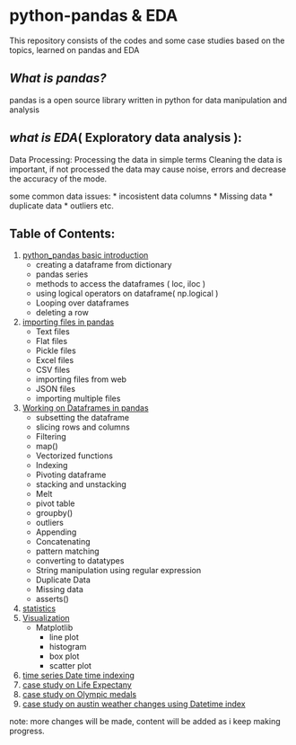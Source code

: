 # python-pandas & EDA
This repository consists of the codes and some case studies based on the topics, learned on pandas and EDA 

***What is pandas?***
  ---------------
 pandas is a open source library written in python for data manipulation and analysis
 
***what is EDA***( Exploratory data analysis ): 
  ---------------
 Data Processing:
             Processing the data in simple terms Cleaning the data is important, if not processed the data may cause noise, errors and  decrease the accuracy of the mode.
   
some common data issues:
     * incosistent data columns
     * Missing data
     * duplicate data
     * outliers etc.
    
       
## Table of Contents:
1. [python_pandas basic introduction](https://github.com/SurajKande/python-pandas/blob/master/python_pandas.ipynb)
     * creating a dataframe from dictionary
     * pandas series
     * methods to access the dataframes ( loc, iloc )
     * using logical operators on dataframe( np.logical )
     * Looping over dataframes
     * deleting a row 
2. [importing files in pandas](https://github.com/SurajKande/python-pandas/blob/master/importing_files_pandas.ipynb)
     * Text files
     * Flat files
     * Pickle files
     * Excel files
     * CSV files
     * importing files from web
     * JSON files
     * importing multiple files 
3. [Working on Dataframes in pandas](https://github.com/SurajKande/python-pandas/blob/master/pandas_dataframe_manipulation.ipynb)
     * subsetting the dataframe
     * slicing rows and columns
     * Filtering
     * map()
     * Vectorized functions
     * Indexing
     * Pivoting dataframe
     * stacking and unstacking
     * Melt
     * pivot table
     * groupby()
     * outliers
     * Appending
     * Concatenating
     * pattern matching
     * converting to datatypes
     * String manipulation using regular expression
     * Duplicate Data
     * Missing data 
     * asserts()
4. [statistics](https://github.com/SurajKande/python-pandas/blob/master/data_statistics_eda_python.ipynb)
5. [Visualization](https://github.com/SurajKande/python-pandas/blob/master/data_visualization_python.ipynb)
     * Matplotlib
        * line plot
        * histogram
        * box plot
        * scatter plot
6. [time series Date time indexing](https://github.com/SurajKande/python-pandas/blob/master/time_series_datetime_indexing.ipynb)
7. [case study on Life Expectany](https://github.com/SurajKande/python-pandas/blob/master/case_study_life_expectancy.ipynb)
8. [case study on Olympic medals](https://github.com/SurajKande/python-pandas/blob/master/case_study_olympic_medals.ipynb)
9. [case study on austin weather changes using Datetime index](https://github.com/SurajKande/python-pandas/blob/master/time_series_case_study_austin_weather.ipynb)


note: more changes will be made, content will be added as i keep making progress.      
